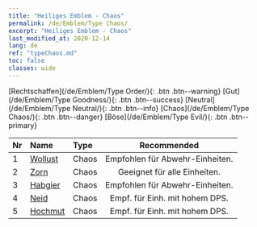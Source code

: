 ```yaml
---
title: "Heiliges Emblem - Chaos"
permalink: /de/Emblem/Type Chaos/
excerpt: "Heiliges Emblem - Chaos"
last_modified_at: 2020-12-14
lang: de
ref: "typeChaos.md"
toc: false
classes: wide
---
```


  [Rechtschaffen](/de/Emblem/Type Order/){: .btn .btn--warning}   [Gut](/de/Emblem/Type Goodness/){: .btn .btn--success}   [Neutral](/de/Emblem/Type Neutral/){: .btn .btn--info}   [Chaos](/de/Emblem/Type Chaos/){: .btn .btn--danger}   [Böse](/de/Emblem/Type Evil/){: .btn .btn--primary} 

  |  Nr  |             Name            |    Type    |   Recommended   |
  |:-----|:----------------------------|:-----------|:---------------:|
  | 1 | [Wollust](/de/Emblem/Lust/) | Chaos | Empfohlen für Abwehr-Einheiten. | 
  | 2 | [Zorn](/de/Emblem/Anger/) | Chaos | Geeignet für alle Einheiten. | 
  | 3 | [Habgier](/de/Emblem/Greed/) | Chaos | Empfohlen für Abwehr-Einheiten. | 
  | 4 | [Neid](/de/Emblem/Jealousy/) | Chaos | Empf. für Einh. mit hohem DPS. | 
  | 5 | [Hochmut](/de/Emblem/Arrogance/) | Chaos | Empf. für Einh. mit hohem DPS. | 

